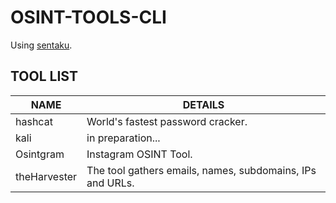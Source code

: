 # OSINT-TOOLS-CLI

Using [sentaku](https://github.com/rcmdnk/sentaku).

## TOOL LIST
| NAME         | DETAILS                                                   |
|--------------|-----------------------------------------------------------|
| hashcat      | World's fastest password cracker.                         |
| kali         | in preparation...                                         |
| Osintgram    | Instagram OSINT Tool.                                     |
| theHarvester | The tool gathers emails, names, subdomains, IPs and URLs. |
